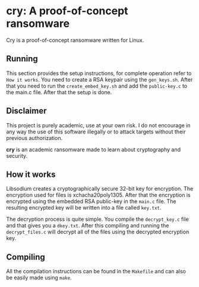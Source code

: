 # cry: A proof-of-concept ransomware

Cry is a proof-of-concept ransomware written for Linux.

## Running

This section provides the setup instructions, for complete operation refer to `How it works`. You need to create a RSA keypair using the `gen_keys.sh`. After that you need to run the `create_embed_key.sh` and add the `public-key.c` to the main.c file. After that the setup is done.

## Disclaimer

This project is purely academic, use at your own risk. I do not encourage in any way the use of this software illegally or to attack targets without their previous authorization.

**cry** is an academic ransomware made to learn about cryptography and security.

## How it works

Libsodium creates a cryptographically secure 32-bit key for encryption. The encryption used for files is xchacha20poly1305. After that the encryption is encrypted using the embedded RSA public-key in the `main.c` file. The resulting encrypted key will be written into a file called `key.txt`.

The decryption process is quite simple. You compile the `decrypt_key.c` file and that gives you a `dkey.txt`. After this compiling and running the `decrypt_files.c` will decrypt all of the files using the decrypted encryption key.

## Compiling

All the compilation instructions can be found in the `Makefile` and can also be easily made using `make`.
